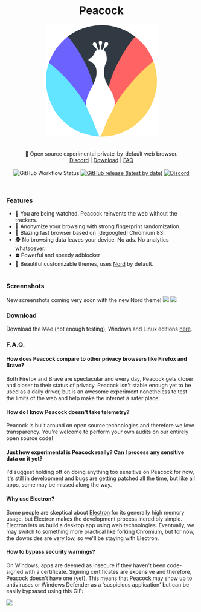 <h1 align="center">Peacock</h1>
<p align="center">
  <img src="images/peacock.png" style="display: block;margin-left: auto;margin-right: auto;" data-canonical-src="https://i.imgur.com/Gdko6yP.png" width="300" height="300" align="center"/><br><br>
  🦚 Open source experimental private-by-default web browser.<br>
  <a href="https://invite.gg/peacock">Discord</a> |
  <a href="https://github.com/Codiscite/peacock/releases/latest">Download</a> |
  <a href="#faq">FAQ</a>
  <br><br>
  <img alt="GitHub Workflow Status" src="https://img.shields.io/github/workflow/status/Codiscite/peacock/build?style=for-the-badge">
  <a href="https://github.com/Codiscite/peacock/releases/latest"><img alt="GitHub release (latest by date)" src="https://img.shields.io/github/v/release/Codiscite/Peacock?color=tuquoise&label=LATEST&logo=github&logoColor=white&style=for-the-badge"></a>
  <a href="https://invite.gg/peacock"><img alt="Discord" src="https://img.shields.io/discord/630199884229771314?color=%237289DA&label=discord&logo=Discord&logoColor=white&style=for-the-badge"></a>
</p><br>

### Features
- 👀 You are being watched. Peacock reinvents the web without the trackers.<br>
- 🔐 Anonymize your browsing with strong fingerprint randomization.<br>
- 🚅 Blazing fast browser based on [degoogled] Chromium 83!<br>
- 🕵️ No browsing data leaves your device. No ads. No analytics whatsoever.<br>
- ⛔ Powerful and speedy adblocker<br>
- 🎨 Beautiful customizable themes, uses <a href="https://www.nordtheme.com/">Nord</a> by default.<br><br>

### Screenshots
New screenshots coming very soon with the new Nord theme!
<img src="https://file.coffee/sq2JvhgAY.jpg"/>
<img src="https://file.coffee/to-Jqlf_a.gif"/>

### Download
Download the ~~Mac~~ (not enough testing), Windows and Linux editions [here](https://github.com/Codiscite/peacock/releases/latest).

### F.A.Q.

#### How does Peacock compare to other privacy browsers like Firefox and Brave?
Both Firefox and Brave are spectacular and every day, Peacock gets closer and closer to their status of privacy. Peacock isn't stable enough yet to be used as a daily driver, but is an awesome experiment nonetheless to test the limits of the web and help make the internet a safer place.

#### How do I know Peacock doesn't take telemetry?
Peacock is built around on open source technologies and therefore we love transparency. You're welcome to perform your own audits on our entirely open source code!

#### Just how experimental is Peacock really? Can I process any sensitive data on it yet?
I'd suggest holding off on doing anything too sensitive on Peacock for now, it's still in development and bugs are getting patched all the time, but like all apps, some may be missed along the way.

#### Why use Electron?
Some people are skeptical about [Electron](https://www.electronjs.org/) for its generally high memory usage, but Electron makes the development process incredibly simple. Electron lets us build a desktop app using web technologies. Eventually, we may switch to something more practical like forking Chromium, but for now, the downsides are very low, so we'll be staying with Electron.

#### How to bypass security warnings?
On Windows, apps are deemed as insecure if they haven't been code-signed with a certificate. Sigining certificates are expensive and therefore, Peacock doesn't have one (yet). This means that Peacock may show up to antiviruses or Windows Defender as a 'suspicious application' but can be easily bypsased using this GIF:

<img src="https://i.imgur.com/az4ZKPx.gif"/>
